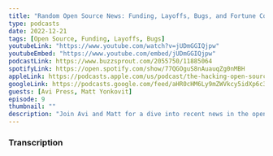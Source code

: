 ```yaml
---
title: "Random Open Source News: Funding, Layoffs, Bugs, and Fortune Cookies - Ep 9"
type: podcasts
date: 2022-12-21
tags: [Open Source, Funding, Layoffs, Bugs]
youtubeLink: "https://www.youtube.com/watch?v=jUDmGGIQjpw"
youtubeEmbed: "https://www.youtube.com/embed/jUDmGGIQjpw"
podcastLink: https://www.buzzsprout.com/2055750/11885064
spotifyLink: https://open.spotify.com/show/77QGOguS8nAuauqZg0nMBH
appleLink: https://podcasts.apple.com/us/podcast/the-hacking-open-source-business-podcast/id1647254490
googleLink: https://podcasts.google.com/feed/aHR0cHM6Ly9mZWVkcy5idXp6c3Byb3V0LmNvbS8yMDU1NzUwLnJzcw
guests: [Avi Press, Matt Yonkovit]
episode: 9
thumbnail: ""
description: "Join Avi and Matt for a dive into recent news in the open source space as they chat in person while together in Oakland California.  They discuss the funding tea received for their new venture, how maintainers are getting paid, news of layoffs in the tech space, and more."
---
```



###  Transcription  ###

